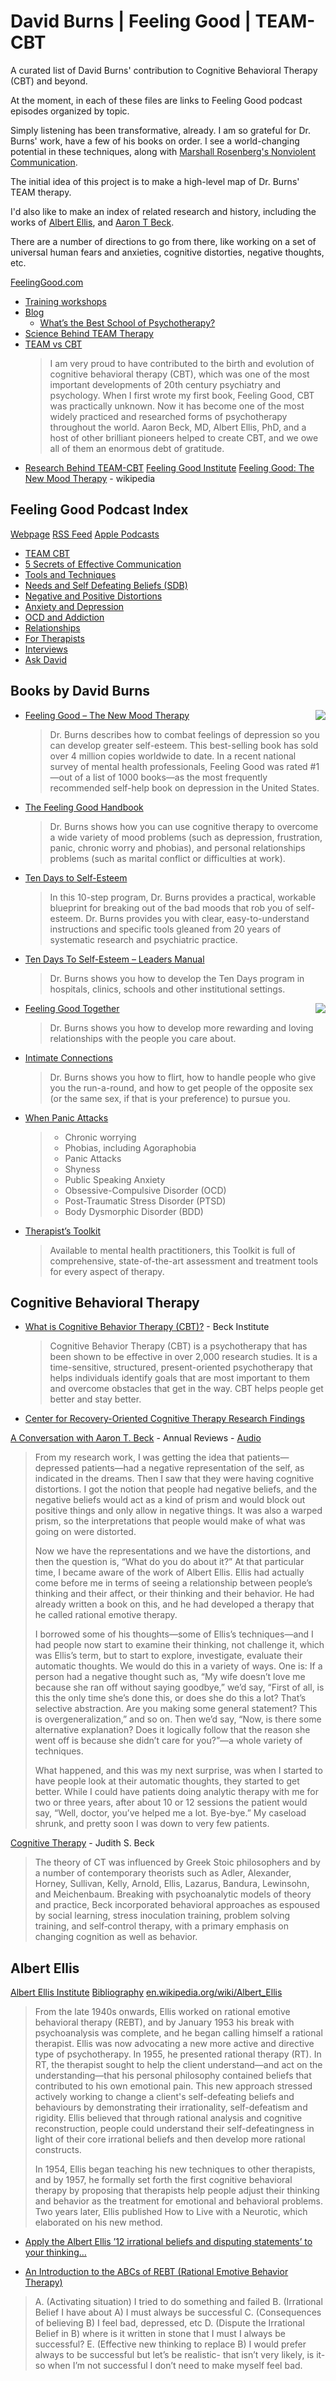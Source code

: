 # David Burns | Feeling Good | TEAM-CBT

A curated list of David Burns' contribution to Cognitive Behavioral Therapy (CBT) and beyond.

At the moment, in each of these files are links to Feeling Good podcast episodes organized by topic.

Simply listening has been transformative, already. I am so grateful for Dr. Burns' work, have a few of his books on order. I see a world-changing potential in these techniques, along with [Marshall Rosenberg's Nonviolent Communication](https://gitlab.com/prosocial-dynamic/nvc-rosenberg).

The initial idea of this project is to make a high-level map of Dr. Burns' TEAM therapy. 

I'd also like to make an index of related research and history, including the works of [Albert Ellis](https://en.wikipedia.org/wiki/Albert_Ellis), and [Aaron T Beck](https://en.wikipedia.org/wiki/Aaron_T._Beck).

There are a number of directions to go from there, like working on a set of universal human fears and anxieties, cognitive distorties, negative thoughts, etc.

[FeelingGood.com](https://feelinggood.com/)
  * [Training workshops](https://feelinggood.com/workshops/)
  * [Blog](https://feelinggood.com/blog-home/)
    * [What’s the Best School of Psychotherapy?](https://feelinggood.com/2017/03/08/4069/)
  * [Science Behind TEAM Therapy](https://feelinggood.com/science-behind-t-e-a-m-therapy/)
  * [TEAM vs CBT](https://feelinggood.com/team-vs-cbt/)
    > I am very proud to have contributed to the birth and evolution of cognitive behavioral therapy (CBT), which was one of the most important developments of 20th century psychiatry and psychology. When I first wrote my first book, Feeling Good, CBT was practically unknown. Now it has become one of the most widely practiced and researched forms of psychotherapy throughout the world. Aaron Beck, MD, Albert Ellis, PhD, and a host of other brilliant pioneers helped to create CBT, and we owe all of them an enormous debt of gratitude.
  * [Research Behind TEAM-CBT](http://www.feelinggoodinstitute.com/research-behind-team-cbt/)
[Feeling Good Institute](http://www.feelinggoodinstitute.com)
[Feeling Good: The New Mood Therapy](https://en.wikipedia.org/wiki/Feeling_Good:_The_New_Mood_Therapy) - wikipedia

## Feeling Good Podcast Index

[Webpage](https://feelinggood.com/list-of-feeling-good-podcasts/) 
[RSS Feed](https://feelinggood.libsyn.com/rss) 
[Apple Podcasts](https://podcasts.apple.com/us/podcast/feeling-good-podcast-team-cbt-the-new-mood-therapy/id1171155453)

* [TEAM CBT](TEAM-CBT-therapy.md)
* [5 Secrets of Effective Communication](5-secrets-effective-communication.md)
* [Tools and Techniques](tools-and-techniques.md)
* [Needs and Self Defeating Beliefs (SDB)](needs-beliefs-sdb-negative-positive-distortions.md#needs-and-self-defeating-beliefs-sdb)
* [Negative and Positive Distortions](needs-beliefs-sdb-negative-positive-distortions.md#negative-and-positive-distortions)
* [Anxiety and Depression](anxiety-depression.md)
* [OCD and Addiction](ocd-addiction-compulsion.md)
* [Relationships](relationships.md)
* [For Therapists](for-therapists.md)
* [Interviews](interviews.md)
* [Ask David](ask-david.md)

## Books by David Burns

<img src="https://i.imgur.com/9KluwNZ.png" align="right">

* [Feeling Good – The New Mood Therapy](https://amzn.to/2z7FZPS)
  > Dr. Burns describes how to combat feelings of depression so you can develop greater self-esteem. This best-selling book has sold over 4 million copies worldwide to date. In a recent national survey of mental health professionals, Feeling Good was rated #1—out of a list of 1000 books—as the most frequently recommended self-help book on depression in the United States.
* [The Feeling Good Handbook](https://amzn.to/2Hb4NLs)
  > Dr. Burns shows how you can use cognitive therapy to overcome a wide variety of mood problems (such as depression, frustration, panic, chronic worry and phobias), and personal relationships problems (such as marital conflict or difficulties at work).
* [Ten Days to Self-Esteem](https://amzn.to/2zftQsB)
  > In this 10-step program, Dr. Burns provides a practical, workable blueprint for breaking out of the bad moods that rob you of self-esteem. Dr. Burns provides you with clear, easy-to-understand instructions and specific tools gleaned from 20 years of systematic research and psychiatric practice.
* [Ten Days To Self-Esteem – Leaders Manual](https://amzn.to/2YX2SoL)
  > Dr. Burns shows you how to develop the Ten Days program in hospitals, clinics, schools and other institutional settings.

<img src="https://i.imgur.com/vS3aEdY.png" align="right">

* [Feeling Good Together](https://amzn.to/2YSDP64)
  > Dr. Burns shows you how to develop more rewarding and loving relationships with the people you care about.
* [Intimate Connections](https://amzn.to/2Z6RDFv)
  > Dr. Burns shows you how to flirt, how to handle people who give you the run-a-round, and how to get people of the opposite sex (or the same sex, if that is your preference) to pursue you.
* [When Panic Attacks](https://amzn.to/2H91zYI)
  > * Chronic worrying
  > * Phobias, including Agoraphobia
  > * Panic Attacks
  > * Shyness
  > * Public Speaking Anxiety
  > * Obsessive-Compulsive Disorder (OCD)
  > * Post-Traumatic Stress Disorder (PTSD)
  > * Body Dysmorphic Disorder (BDD)
* [Therapist’s Toolkit](https://feelinggood.com/resources-for-therapists-2/therapists-toolkit/)
  > Available to mental health practitioners, this Toolkit is full of comprehensive, state-of-the-art assessment and treatment tools for every aspect of therapy.


## Cognitive Behavioral Therapy

* [What is Cognitive Behavior Therapy (CBT)?](https://beckinstitute.org/get-informed/what-is-cognitive-therapy/) - Beck Institute
  > Cognitive Behavior Therapy (CBT) is a psychotherapy that has been shown to be effective in over 2,000 research studies. It is a time-sensitive, structured, present-oriented psychotherapy that helps individuals identify goals that are most important to them and overcome obstacles that get in the way. CBT helps people get better and stay better.
* [Center for Recovery-Oriented Cognitive Therapy Research Findings](https://beckinstitute.org/ctr-research-findings/#summary)

[A Conversation with Aaron T. Beck](https://www.annualreviews.org/userimages/contenteditor/1351004835908/aarontbecktranscript.pdf) - Annual Reviews - [Audio](https://soundcloud.com/annualreviews/aaronbeckconversation)
  > From my research work, I was getting the idea that patients— depressed patients—had a negative representation of the self, as indicated in the dreams. Then I saw that they were having cognitive distortions. I got the notion that people had negative beliefs, and the negative beliefs would act as a kind of prism and would block out positive things and only allow in negative things. It was also a warped prism, so the interpretations that people would make of what was going on were distorted. 
  > 
  > Now we have the representations and we have the distortions, and then the question is, “What do you do about it?” At that particular time, I became aware of the work of Albert Ellis. Ellis had actually come before me in terms of seeing a relationship between people’s thinking and their affect, or their thinking and their behavior. He had already written a book on this, and he had developed a therapy that he called rational emotive therapy. 
  > 
  > I borrowed some of his thoughts—some of Ellis’s techniques—and I had people now start to examine their thinking, not challenge it, which was Ellis’s term, but to start to explore, investigate, evaluate their automatic thoughts. We would do this in a variety of ways. One is: If a person had a negative thought such as, “My wife doesn’t love me because she ran off without saying goodbye,” we’d say, “First of all, is this the only time she’s done this, or does she do this a lot? That’s selective abstraction. Are you making some general statement? This is overgeneralization,” and so on. Then we’d say, “Now, is there some alternative explanation? Does it logically follow that the reason she went off is because she didn’t care for you?”—a whole variety of techniques. 
  > 
  > What happened, and this was my next surprise, was when I started to have people look at their automatic thoughts, they started to get better. While I could have patients doing analytic therapy with me for two or three years, after about 10 or 12 sessions the patient would say, “Well, doctor, you’ve helped me a lot. Bye-bye.” My caseload shrunk, and pretty soon I was down to very few patients.

[Cognitive Therapy](https://onlinelibrary.wiley.com/doi/full/10.1002/9780470479216.corpsy0198) - Judith S. Beck
> The theory of CT was influenced by Greek Stoic philosophers and by a number of contemporary theorists such as Adler, Alexander, Horney, Sullivan, Kelly, Arnold, Ellis, Lazarus, Bandura, Lewinsohn, and Meichenbaum. Breaking with psychoanalytic models of theory and practice, Beck incorporated behavioral approaches as espoused by social learning, stress inoculation training, problem solving training, and self‐control therapy, with a primary emphasis on changing cognition as well as behavior.

## Albert Ellis

[Albert Ellis Institute](http://albertellis.org)
[Bibliography](http://albertellis.org/albert-ellis-bibliography-page-1/)
[en.wikipedia.org/wiki/Albert_Ellis](https://en.wikipedia.org/wiki/Albert_Ellis#Rational_emotive_behavior_therapy_(REBT))
> From the late 1940s onwards, Ellis worked on rational emotive behavioral therapy (REBT), and by January 1953 his break with psychoanalysis was complete, and he began calling himself a rational therapist. Ellis was now advocating a new more active and directive type of psychotherapy. In 1955, he presented rational therapy (RT). In RT, the therapist sought to help the client understand—and act on the understanding—that his personal philosophy contained beliefs that contributed to his own emotional pain. This new approach stressed actively working to change a client's self-defeating beliefs and behaviours by demonstrating their irrationality, self-defeatism and rigidity. Ellis believed that through rational analysis and cognitive reconstruction, people could understand their self-defeatingness in light of their core irrational beliefs and then develop more rational constructs.
> 
> In 1954, Ellis began teaching his new techniques to other therapists, and by 1957, he formally set forth the first cognitive behavioral therapy by proposing that therapists help people adjust their thinking and behavior as the treatment for emotional and behavioral problems. Two years later, Ellis published How to Live with a Neurotic, which elaborated on his new method.

* [Apply the Albert Ellis ’12 irrational beliefs and disputing statements’ to your thinking…](https://iveronicawalsh.wordpress.com/2013/01/07/apply-the-albert-ellis-12-irrational-beliefs-and-disputing-statements-to-your-2013/)

* [An Introduction to the ABCs of REBT (Rational Emotive Behavior Therapy)](https://www.smartrecovery.org/smart-recovery-toolbox/abc-crash-course/)
> A. (Activating situation) I tried to do something and failed
> B. (Irrational Belief I have about A) I must always be successful
> C. (Consequences of believing B) I feel bad, depressed, etc
> D. (Dispute the Irrational Belief in B) where is it written in stone that I must I always be successful?
> E. (Effective new thinking to replace B) I would prefer always to be successful but let’s be realistic- that isn’t very likely, is it- so when I’m not successful I don’t need to make myself feel bad.